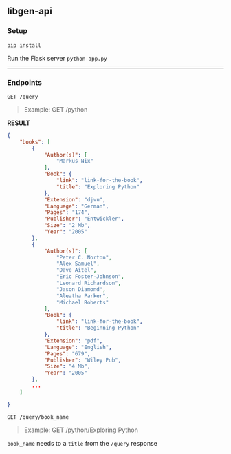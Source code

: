 ## libgen-api

### Setup
`pip install`

Run the Flask server
`python app.py`

<hr>

### Endpoints

```
GET /query
```
> Example: GET /python

**RESULT**
```json
{
    "books": [
        {
            "Author(s)": [
                "Markus Nix"
            ],
            "Book": {
                "link": "link-for-the-book",
                "title": "Exploring Python"
            },
            "Extension": "djvu",
            "Language": "German",
            "Pages": "174",
            "Publisher": "Entwickler",
            "Size": "2 Mb",
            "Year": "2005"
        },
        {
            "Author(s)": [
                "Peter C. Norton",
                "Alex Samuel",
                "Dave Aitel",
                "Eric Foster-Johnson",
                "Leonard Richardson",
                "Jason Diamond",
                "Aleatha Parker",
                "Michael Roberts"
            ],
            "Book": {
                "link": "link-for-the-book",
                "title": "Beginning Python"
            },
            "Extension": "pdf",
            "Language": "English",
            "Pages": "679",
            "Publisher": "Wiley Pub",
            "Size": "4 Mb",
            "Year": "2005"
        },
        ...
    ]

}

```

```
GET /query/book_name
```
> Example: GET /python/Exploring Python

`book_name` needs to a `title` from the `/query` response

